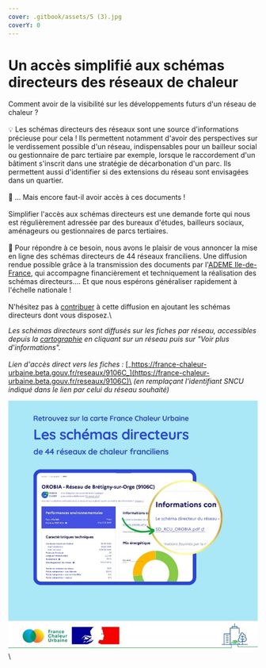 ```yaml
---
cover: .gitbook/assets/5 (3).jpg
coverY: 0
---
```


# Un accès simplifié aux schémas directeurs des réseaux de chaleur

Comment avoir de la visibilité sur les développements futurs d'un réseau de chaleur ?\
\
💡 Les schémas directeurs des réseaux sont une source d'informations précieuse pour cela ! Ils permettent notamment d'avoir des perspectives sur le verdissement possible d'un réseau, indispensables pour un bailleur social ou gestionnaire de parc tertiaire par exemple, lorsque le raccordement d'un bâtiment s'inscrit dans une stratégie de décarbonation d'un parc. Ils permettent aussi d'identifier si des extensions du réseau sont envisagées dans un quartier.\
\
🤔 ... Mais encore faut-il avoir accès à ces documents !\
\
Simplifier l'accès aux schémas directeurs est une demande forte qui nous est régulièrement adressée par des bureaux d'études, bailleurs sociaux, aménageurs ou gestionnaires de parcs tertiaires.\
\
📢 Pour répondre à ce besoin, nous avons le plaisir de vous annoncer la mise en ligne des schémas directeurs de 44 réseaux franciliens. Une diffusion rendue possible grâce à la transmission des documents par l'[ADEME Ile-de-France](https://www.ademe.fr/direction-regionale/ile-de-france/), qui accompagne financièrement et techniquement la réalisation des schémas directeurs.... Et que nous espérons généraliser rapidement à l'échelle nationale !\
\
N'hésitez pas à [contribuer](https://france-chaleur-urbaine.beta.gouv.fr/reseaux/modifier) à cette diffusion en ajoutant les schémas directeurs dont vous disposez.\


_Les schémas directeurs sont diffusés sur les fiches par réseau, accessibles depuis la_ [_cartographie_](https://france-chaleur-urbaine.beta.gouv.fr/carte) _en cliquant sur un réseau puis sur "Voir plus d'informations"._\
\
_Lien d'accès direct vers les fiches :_ [_https://france-chaleur-urbaine.beta.gouv.fr/reseaux/9106C_](https://france-chaleur-urbaine.beta.gouv.fr/reseaux/9106C)\
_(en remplaçant l'identifiant SNCU indiqué dans le lien par celui du réseau souhaité)_

![](<.gitbook/assets/15 (1).jpg>)\


